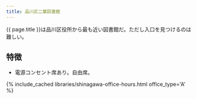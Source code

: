 ```yaml
---
title: 品川区二葉図書館
---
```


{{ page.title }}は品川区役所から最も近い図書館だ。ただし入口を見つけるのは難しい。

## 特徴

* 電源コンセント席あり。自由席。

{% include_cached libraries/shinagawa-office-hours.html office_type='A' %}
